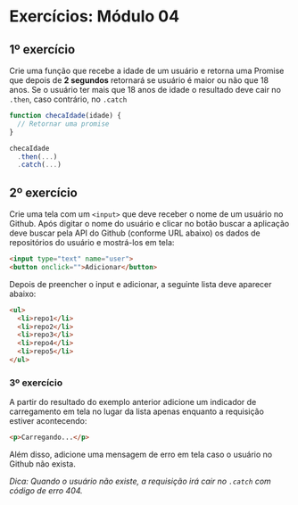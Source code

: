 # Exercícios: Módulo 04

## 1º exercício

Crie uma função que recebe a idade de um usuário e retorna uma Promise que depois de **2 segundos** retornará se usuário é maior ou não que 18 anos. Se o usuário ter mais que 18 anos de idade o resultado deve cair no ```.then```, caso contrário, no ```.catch```

```js
function checaIdade(idade) {
  // Retornar uma promise
}

checaIdade
  .then(...)
  .catch(...)
```

## 2º exercício

Crie uma tela com um ```<input>``` que deve receber o nome de um usuário no Github. Após digitar o nome do usuário e clicar no botão buscar a aplicação deve buscar pela API do Github (conforme URL abaixo) os dados de repositórios do usuário e mostrá-los em tela:

```html
<input type="text" name="user">
<button onclick="">Adicionar</button>
```

Depois de preencher o input e adicionar, a seguinte lista deve aparecer abaixo:

```html
<ul>
  <li>repo1</li>
  <li>repo2</li>
  <li>repo3</li>
  <li>repo4</li>
  <li>repo5</li>
</ul>
```

### 3º exercício

A partir do resultado do exemplo anterior adicione um indicador de carregamento em tela no lugar da lista apenas enquanto a requisição estiver acontecendo:

```html
<p>Carregando...</p>
```

Além disso, adicione uma mensagem de erro em tela caso o usuário no Github não exista.

_Dica: Quando o usuário não existe, a requisição irá cair no ```.catch``` com código de erro 404._